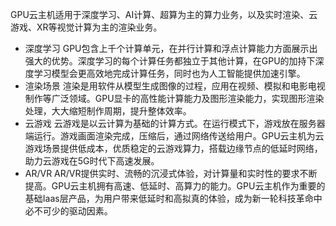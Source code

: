 GPU云主机适用于深度学习、AI计算、超算为主的算力业务，以及实时渲染、云游戏、XR等视觉计算为主的渲染业务。
* 深度学习
 GPU包含上千个计算单元，在并行计算和浮点计算能力方面展示出强大的优势。深度学习的每个计算任务都独立于其他计算，在GPU的加持下深度学习模型会更高效地完成计算任务，同时也为人工智能提供加速引擎。
* 渲染场景
 渲染是用软件从模型生成图像的过程，应用在视频、模拟和电影电视制作等广泛领域。GPU显卡的高性能计算能力及图形渲染能力，实现图形渲染处理，大大缩短制作周期，提升整体效率。
* 云游戏
 云游戏是以云计算为基础的计算方式。在运行模式下，游戏放在服务器端运行。游戏画面渲染完成，压缩后，通过网络传送给用户。GPU云主机为云游戏场景提供低成本，优质稳定的云游戏算力，搭载边缘节点的低延时网络，助力云游戏在5G时代下高速发展。
* AR/VR
 AR/VR提供实时、流畅的沉浸式体验，对计算量和实时性的要求不断提高。GPU云主机拥有高速、低延时、高算力的能力。GPU云主机作为重要的基础Iaas层产品，为用户带来低延时和高拟真的体验，成为新一轮科技革命中必不可少的驱动因素。
